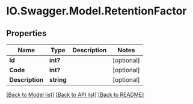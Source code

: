 # IO.Swagger.Model.RetentionFactor
## Properties

Name | Type | Description | Notes
------------ | ------------- | ------------- | -------------
**Id** | **int?** |  | [optional] 
**Code** | **int?** |  | [optional] 
**Description** | **string** |  | [optional] 

[[Back to Model list]](../README.md#documentation-for-models) [[Back to API list]](../README.md#documentation-for-api-endpoints) [[Back to README]](../README.md)

